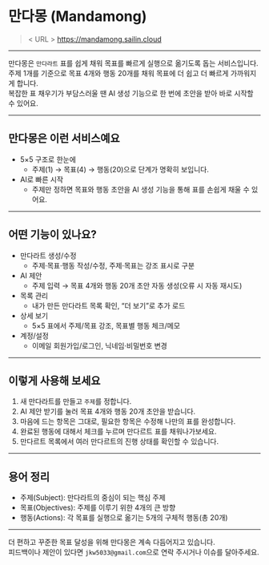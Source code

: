 # 만다몽 (Mandamong)

> < URL > https://mandamong.sailin.cloud

---

만다몽은 `만다라트` 표를 쉽게 채워 목표를 빠르게 실행으로 옮기도록 돕는 서비스입니다. <br>
주제 1개를 기준으로 목표 4개와 행동 20개를 채워 목표에 더 쉽고 더 빠르게 가까워지게 합니다. <br>
복잡한 표 채우기가 부담스러울 땐 AI 생성 기능으로 한 번에 초안을 받아 바로 시작할 수 있어요.

---

## 만다몽은 이런 서비스예요

- 5×5 구조로 한눈에
  - 주제(1) → 목표(4) → 행동(20)으로 단계가 명확히 보입니다.
- AI로 빠른 시작
  - 주제만 정하면 목표와 행동 초안을 AI 생성 기능을 통해 표를 손쉽게 채울 수 있어요.

---

## 어떤 기능이 있나요?

- 만다라트 생성/수정
  - 주제·목표·행동 작성/수정, 주제·목표는 강조 표시로 구분
- AI 제안
  - 주제 입력 → 목표 4개와 행동 20개 초안 자동 생성(오류 시 자동 재시도)
- 목록 관리
  - 내가 만든 만다라트 목록 확인, “더 보기”로 추가 로드
- 상세 보기
  - 5×5 표에서 주제/목표 강조, 목표별 행동 체크/메모
- 계정/설정
  - 이메일 회원가입/로그인, 닉네임·비밀번호 변경

---

## 이렇게 사용해 보세요

1) 새 만다라트를 만들고 `주제`를 정합니다.  
2) AI 제안 받기를 눌러 목표 4개와 행동 20개 초안을 받습니다.  
3) 마음에 드는 항목은 그대로, 필요한 항목은 수정해 나만의 표를 완성합니다.  
4) 완료된 행동에 대해서 체크를 누르며 만다르트 표를 채워나가보세요.
5) 만다르트 목록에서 여러 만다르트의 진행 상태를 확인할 수 있습니다.

---

## 용어 정리

- 주제(Subject): 만다라트의 중심이 되는 핵심 주제
- 목표(Objectives): 주제를 이루기 위한 4개의 큰 방향
- 행동(Actions): 각 목표를 실행으로 옮기는 5개의 구체적 행동(총 20개)

---

더 편하고 꾸준한 목표 달성을 위해 만다몽은 계속 다듬어지고 있습니다. <br>
피드백이나 제안이 있다면 `jkw5033@gmail.com`으로 연락 주시거나 이슈를 달아주세요.
